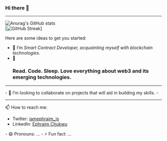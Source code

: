 ### Hi there 👋

<hr/>
<!-- **Ephraim-nonso/Ephraim-nonso** is a ✨ _special_ ✨ repository because its `README.md` (this file) appears on your GitHub profile.
 -->
 
 ![Anurag's GitHub stats](https://github-readme-stats.vercel.app/api?username=Ephraim-nonso&show_icons=true&theme=radical)       
 [![GitHub Streak](https://github-readme-streak-stats.herokuapp.com/?user=Ephraim-nonso&theme=dark)]


Here are some ideas to get you started:

- 🔭 I’m <em>Smart Contract Developer, acquainting myself with blockchain technologies.</em>
- 🌱 <h3>Read. Code. Sleep. Love everything about web3 and its emerging technologies.
<hr/>
- 👯 I’m looking to collaborate on projects that will aid in building my skills. 
- <hr/>
<!-- - 🤔 I’m looking for help with ... -->
<!-- - 💬 Ask me about ... -->
📫 How to reach me: 
<ul>
 <li>Twitter: <a href="https://twitter.com/iamephraim_js">iamephraim_js</a></li>
  <li>LinkedIn: <a href="">Ephraim Chukwu</a></li>
</ul>
- 😄 Pronouns: ...
- ⚡ Fun fact: ...

